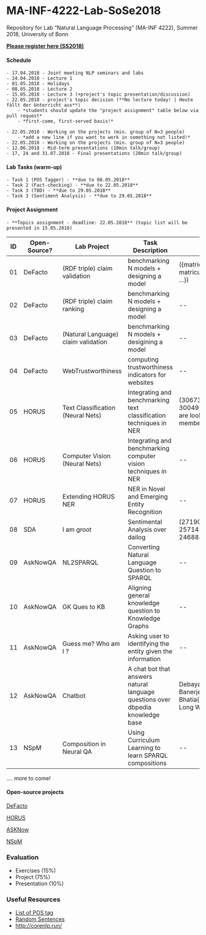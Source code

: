 # MA-INF-4222-Lab-SoSe2018
Repository for Lab “Natural Language Processing” (MA-INF 4222), Summer 2018, University of Bonn

[**Please register here (SS2018)**](https://docs.google.com/forms/d/e/1FAIpQLSdjCWyeyPTnorNrIGzxjY4kIT2BFe8KP3nf1kVoO9OD5vnk5A/viewform)

#### Schedule
	- 17.04.2018 - Joint meeting NLP seminars and labs
	- 24.04.2018 - Lecture 1
	- 01.05.2018 - Holidays
	- 08.05.2018 - Lecture 2
	- 15.05.2018 - Lecture 3 (+project's topic presentation/discussion)
	- 22.05.2018 - project's topic decision (**No lecture today! | Heute fällt der Unterricht aus**)
		- *students should update the "project assignment" table below via pull request*
		- *first-come, first-served basis!*

	- 22.05.2018 - Working on the projects (min. group of N=3 people)
		- *add a new line if you want to work in something not listed!*
	- 22.05.2018 - Working on the projects (min. group of N=3 people)
	- 12.06.2018 - Mid-term presentations (10min talk/group)
	- 17, 24 and 31.07.2018 - Final presentations (20min talk/group)

#### Lab Tasks (warm-up)
	- Task 1 (POS Tagger) - **due to 08.05.2018**
	- Task 2 (Fact-checking) - **due to 22.05.2018**
	- Task 3 (TBD) - **due to 29.05.2018**
	- Task 3 (Sentiment Analysis) - **due to 29.05.2018**

#### Project Assignment
	- **Topics assignment - deadline: 22.05.2018** (topic list will be presented in 15.05.2018)

|ID| Open-Source? | Lab Project | Task Description  | Student(s) | Adviser  |
|---|---------------------|---------------------|-------------------|---------|----------|
|01| DeFacto | (RDF triple) claim validation | benchmarking N models + designing a model | ({matriculation-lastname, matriculation-lastname, ...}) | Esteves  |
|02| DeFacto | (RDF triple) claim ranking | benchmarking N models + designing a model  | -- | Esteves  |
|03| DeFacto | (Natural Language) claim validation | benchmarking N models + desigining a model | -- | Esteves  |
|04| DeFacto | WebTrustworthiness | computing trustworthiness indicators for websites | -- | Esteves  |
|05| HORUS | Text Classification (Neural Nets) | Integrating and benchmarking text classification techniques in NER | (3067341-Torayev, 3004974-Elvermann, we are looking for the third member) | Esteves  |
|06| HORUS | Computer Vision (Neural Nets) | Integrating and benchmarking computer vision techniques in NER | -- | Esteves  |
|07| HORUS | Extending HORUS NER | NER in Novel and Emerging Entity Recognition | -- | Esteves  |
|08| SDA | I am groot  | Sentimental Analysis over dailog | (2719095-Draschner, 2571421-Weinz, 2468882-Pielka) | Mohnish D  |
|09| AskNowQA| NL2SPARQL | Converting Natural Language Question to SPARQL  | -- | Mohnish D  |
|10| AskNowQA| GK Ques to KB | Aligning general knowledge question to Knowledge Graphs   | -- | Mohnish D  |
|11| AskNowQA| Guess me? Who am I ? | Asking user to identifying the entity given the information   | -- | Mohnish D  |
|12| AskNowQA| Chatbot | A chat bot that answers natural language questions over dbpedia knowledge base   | Debayan Banerjee(3034800)/Pooja Bhatia(3143760)/Jing-Long Wu(3045999) | Mohnish D /Debanjan  |
|13| NSpM | Composition in Neural QA | Using Curriculum Learning to learn SPARQL compositions | -- | Esteves / Tommaso |
....
more to come!

#### Open-source projects

[DeFacto](https://github.com/SmartDataAnalytics/DeFacto)

[HORUS](https://github.com/SmartDataAnalytics/horus-ner)

[ASKNow](https://github.com/AskNowQA)

[NSpM](https://github.com/AKSW/NSpM)

### Evaluation
  - Exercises (15%) 
  - Project (75%) 
  - Presentation (10%)

### Useful Resources
- [List of POS tag](https://www.ling.upenn.edu/courses/Fall_2003/ling001/penn_treebank_pos.html)
- [Random Sentences](https://cockatooscreeching.wordpress.com/2014/05/29/a-list-of-completely-random-sentences/) 
- http://corenlp.run/

